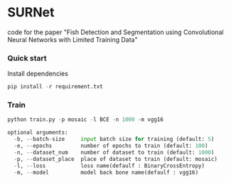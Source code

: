 # SURNet
code for the paper "Fish Detection and Segmentation using Convolutional Neural Networks with Limited Training Data"

### Quick start
Install dependencies
```python =
pip install -r requirement.txt
```
### Train 
```python =
python train.py -p mosaic -l BCE -n 1000 -m vgg16

optional arguments:
  -b, --batch-size     input batch size for training (default: 5)
  -e, --epochs         number of epochs to train (default: 100)
  -n, --dataset_num    number of dataset to train (default: 1000)
  -p, --dataset_place  place of dataset to train (default: mosaic)
  -l, --loss           loss name(defaulf : BinaryCrossEntropy)
  -m, --model          model back bone name(defaulf : vgg16)
```


